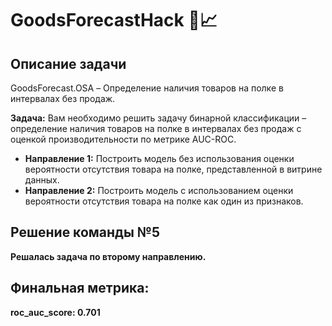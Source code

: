 # GoodsForecastHack 🛒📈
## Описание задачи
GoodsForecast.OSA – Определение наличия товаров на полке в интервалах без продаж.

<b>Задача:</b> Вам необходимо решить задачу бинарной классификации – определение наличия товаров на полке в интервалах без продаж с оценкой производительности по метрике AUC-ROC.
<ul>
<li><b>Направление 1:</b> Построить модель без использования оценки вероятности отсутствия товара на полке, представленной в витрине данных.</li>
<li><b>Направление 2:</b> Построить модель с использованием оценки вероятности отсутствия товара на полке как один из признаков.</li></ul>

## Решение команды №5
<b>Решалась задача по второму направлению.</b>
## Финальная метрика: 
<b>roc_auc_score: 0.701</b>

